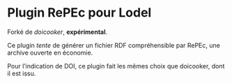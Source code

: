 # Plugin RePEc pour Lodel

Forké de *doicooker*, **expérimental**.

Ce plugin *tente* de générer un fichier RDF compréhensible par RePEc, une archive ouverte en économie.

Pour l’indication de DOI, ce plugin fait les mêmes choix que doicooker, dont il est issu.
